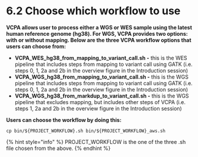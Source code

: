 # 6.2 Choose which workflow to use

**VCPA allows user to process either a WGS or WES sample using the latest human reference genome \(hg38\). For WGS, VCPA provides two options: with or without mapping. Below are the three VCPA workflow options that users can choose from:**

* **VCPA\_WES\_hg38\_from\_mapping\_to\_variant\_call.sh -**  this is the WES pipeline that includes steps from mapping to variant call using GATK \(i.e. steps 0, 1, 2a and 2b in the overview figure in the Introduction session\)
* **VCPA\_WGS\_hg38\_from\_mapping\_to\_variant\_call.sh -**  this is the WGS pipeline that includes steps from mapping to variant call using GATK \(i.e. steps 0, 1, 2a and 2b in the overview figure in the Introduction session\)
* **VCPA\_WGS\_hg38\_from\_markdup\_to\_variant\_call.sh -**  this is the WGS pipeline that excludes mapping, but includes other steps of VCPA \(i.e. steps 1, 2a and 2b in the overview figure in the Introduction session\)

**Users can choose the workflow by doing this:**

```text
cp bin/${PROJECT_WORKFLOW}.sh bin/${PROJECT_WORKFLOW}_aws.sh
```

{% hint style="info" %}
PROJECT\_WORKFLOW is the one of the three .sh file chosen from the above.
{% endhint %}

